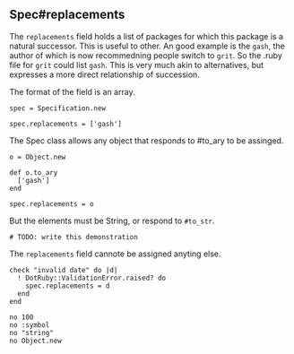 ## Spec#replacements

The `replacements` field holds a list of packages for which this package
is a natural successor. This is useful to other. An good example is 
the `gash`, the author of which is now recommedning people switch to
`grit`. So the .ruby file for `grit` could list `gash`. This is very
much akin to alternatives, but expresses a more direct relationship
of succession.

The format of the field is an array.

    spec = Specification.new

    spec.replacements = ['gash']

The Spec class allows any object that responds to #to_ary to be
assinged.

    o = Object.new

    def o.to_ary
      ['gash']
    end

    spec.replacements = o

But the elements must be String, or respond to `#to_str`.

    # TODO: write this demonstration

The `replacements` field cannote be assigned anyting else.

    check "invalid date" do |d|
      ! DotRuby::ValidationError.raised? do
        spec.replacements = d
      end
    end

    no 100
    no :symbol
    no "string"
    no Object.new

